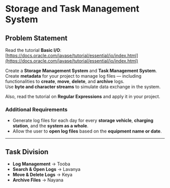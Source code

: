 # Storage and Task Management System

## Problem Statement  
Read the tutorial **Basic I/O**: [https://docs.oracle.com/javase/tutorial/essential/io/index.html](https://docs.oracle.com/javase/tutorial/essential/io/index.html)  

Create a **Storage Management System** and **Task Management System**.  
Create **metadata** for your project to manage log files — including functionalities to **create**, **move**, **delete**, and **archive** logs.  
Use **byte and character streams** to simulate data exchange in the system.  

Also, read the tutorial on **Regular Expressions** and apply it in your project.  

### Additional Requirements  
- Generate log files for each day for every **storage vehicle**, **charging station**, and the **system as a whole**.  
- Allow the user to **open log files** based on the **equipment name or date**.  

---

## Task Division  
- **Log Management** → Tooba  
- **Search & Open Logs** → Lavanya  
- **Move & Delete Logs** → Keya  
- **Archive Files** → Nayana  

